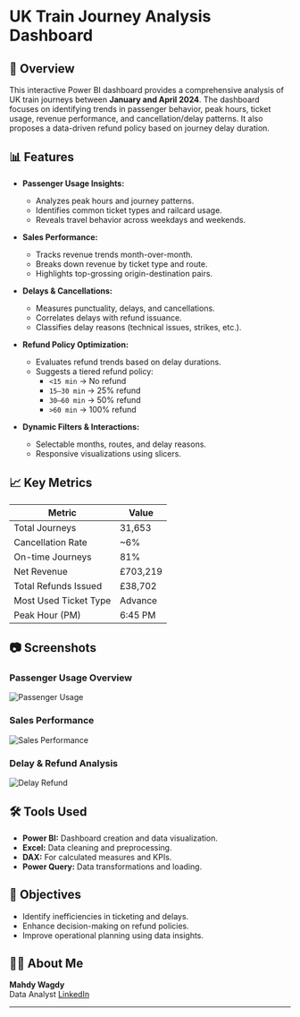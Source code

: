 # UK Train Journey Analysis Dashboard

## 📌 Overview
This interactive Power BI dashboard provides a comprehensive analysis of UK train journeys between **January and April 2024**. The dashboard focuses on identifying trends in passenger behavior, peak hours, ticket usage, revenue performance, and cancellation/delay patterns. It also proposes a data-driven refund policy based on journey delay duration.

## 📊 Features

- **Passenger Usage Insights:**
  - Analyzes peak hours and journey patterns.
  - Identifies common ticket types and railcard usage.
  - Reveals travel behavior across weekdays and weekends.

- **Sales Performance:**
  - Tracks revenue trends month-over-month.
  - Breaks down revenue by ticket type and route.
  - Highlights top-grossing origin-destination pairs.

- **Delays & Cancellations:**
  - Measures punctuality, delays, and cancellations.
  - Correlates delays with refund issuance.
  - Classifies delay reasons (technical issues, strikes, etc.).

- **Refund Policy Optimization:**
  - Evaluates refund trends based on delay durations.
  - Suggests a tiered refund policy:
    - `<15 min` → No refund  
    - `15–30 min` → 25% refund  
    - `30–60 min` → 50% refund  
    - `>60 min` → 100% refund

- **Dynamic Filters & Interactions:**
  - Selectable months, routes, and delay reasons.
  - Responsive visualizations using slicers.

## 📈 Key Metrics

| Metric                         | Value       |
|-------------------------------|-------------|
| Total Journeys                | 31,653      |
| Cancellation Rate             | ~6%         |
| On-time Journeys              | 81%         |
| Net Revenue                   | £703,219    |
| Total Refunds Issued          | £38,702     |
| Most Used Ticket Type         | Advance     |
| Peak Hour (PM)                | 6:45 PM     |

## 📷 Screenshots

### Passenger Usage Overview
![Passenger Usage](images/passenger-usage.png)

### Sales Performance
![Sales Performance](images/sales-performance.png)

### Delay & Refund Analysis
![Delay Refund](images/refund-policy.png)

## 🛠️ Tools Used
- **Power BI:** Dashboard creation and data visualization.
- **Excel:** Data cleaning and preprocessing.
- **DAX:** For calculated measures and KPIs.
- **Power Query:** Data transformations and loading.

## 🎯 Objectives
- Identify inefficiencies in ticketing and delays.
- Enhance decision-making on refund policies.
- Improve operational planning using data insights.

## 🧑‍💼 About Me

**Mahdy Wagdy**  
Data Analyst
[LinkedIn](https://www.linkedin.com/in/mahdy-wagdy/) 

---

